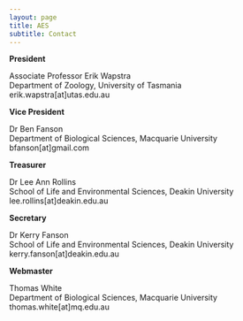 ```yaml
---
layout: page
title: AES
subtitle: Contact
---
```

**President**

Associate Professor Erik Wapstra  
Department of Zoology, University of Tasmania  
erik.wapstra[at]utas.edu.au

**Vice President**

Dr Ben Fanson  
Department of Biological Sciences, Macquarie University  
bfanson[at]gmail.com

**Treasurer**

Dr Lee Ann Rollins  
School of Life and Environmental Sciences, Deakin University  
lee.rollins[at]deakin.edu.au

**Secretary**

Dr Kerry Fanson  
School of Life and Environmental Sciences, Deakin University  
kerry.fanson[at]deakin.edu.au

**Webmaster**

Thomas White  
Department of Biological Sciences, Macquarie University  
thomas.white[at]mq.edu.au

